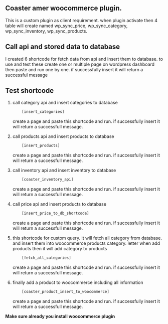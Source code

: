 ## Coaster amer woocommerce plugin. 

This is a custom plugin as client requirement. when plugin activate then 4 table will create named wp_sync_price, wp_sync_category, wp_sync_inventory, wp_sync_products.

## Call api and stored data to database

I created 6 shortcode for  fetch data from api and insert them to database. to use and test these create one or multiple page on wordpress dashboard then paste and run one by one. if successfully insert it will return a successful message

## Test shortcode

1. call category api and insert categories to database
    ```php
        [insert_categories]
    ```
    create a page and paste this shortcode and run. if successfully insert it will return a successfull message.

2. call products api and insert products to database
    ```php
        [insert_products]
    ```
    create a page and paste this shortcode and run. if successfully insert it will return a successfull message.

3. call inventory api and insert inventory to database
    ```php
        [coaster_inventory_api]
    ```
    create a page and paste this shortcode and run. if successfully insert it will return a successfull message.

4. call price api and insert products to database
    ```php
        [insert_price_to_db_shortcode]
    ```
    create a page and paste this shortcode and run. if successfully insert it will return a successfull message.

5. this shortcode for custom query. it will fetch all category from database. and insert them into woocommerce products category. letter when add products then it will add category to products
    ```php
        [fetch_all_categories]
    ```
    create a page and paste this shortcode and run. if successfully insert it will return a successfull message.

6. finally add a product to woocommerce including all information
    ```php
        [coaster_product_insert_to_woocommerce]
    ```
    create a page and paste this shortcode and run. if successfully insert it will return a successfull message.

**Make sure already you install woocommerce plugin**
